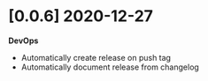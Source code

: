 # [0.0.6] 2020-12-27

**DevOps**

- Automatically create release on push tag
- Automatically document release from changelog

